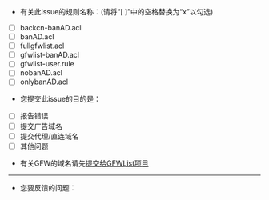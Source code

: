 * 有关此issue的规则名称：(请将“[ ]”中的空格替换为“x”以勾选)
- [ ] backcn-banAD.acl
- [ ] banAD.acl
- [ ] fullgfwlist.acl
- [ ] gfwlist-banAD.acl
- [ ] gfwlist-user.rule
- [ ] nobanAD.acl
- [ ] onlybanAD.acl

* 您提交此issue的目的是：
- [ ] 报告错误
- [ ] 提交广告域名
- [ ] 提交代理/直连域名
- [ ] 其他问题

* 有关GFW的域名请先[提交给GFWList项目](https://github.com/gfwlist/gfwlist/issues/new)
---
* 您要反馈的问题：
